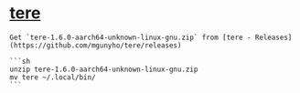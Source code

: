# [tere](https://github.com/mgunyho/tere)

````{tab} Ubuntu 22 ARM
Get `tere-1.6.0-aarch64-unknown-linux-gnu.zip` from [tere - Releases](https://github.com/mgunyho/tere/releases)

```sh
unzip tere-1.6.0-aarch64-unknown-linux-gnu.zip
mv tere ~/.local/bin/
```
````